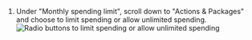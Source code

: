 1. Under "Monthly spending limit", scroll down to "Actions & Packages" and choose to limit spending or allow unlimited spending.
   ![Radio buttons to limit spending or allow unlimited spending](/assets/images/help/billing/limit-or-unlimited.png)
